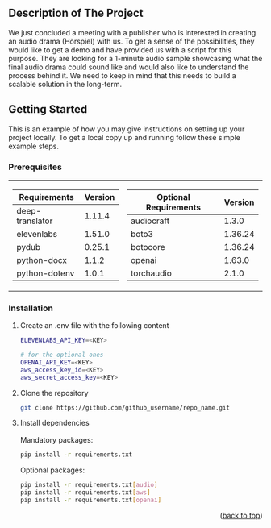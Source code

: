 ## Description of The Project

We just concluded a meeting with a publisher who is interested in creating an audio drama (Hörspiel) with us. To get a sense of the possibilities, they would like to get a demo and have provided us with a script for this purpose. They are looking for a 1-minute audio sample showcasing what the final audio drama could sound like and would also like to understand the process behind it. We need to keep in mind that this needs to build a scalable solution in the long-term.

<!-- GETTING STARTED -->
## Getting Started

This is an example of how you may give instructions on setting up your project locally.
To get a local copy up and running follow these simple example steps.

### Prerequisites

<table>
  <tr>
    <td>

| Requirements      | Version |
|-------------------|---------|
| deep-translator   | 1.11.4  |
| elevenlabs        | 1.51.0  |
| pydub             | 0.25.1  |
| python-docx       | 1.1.2   |
| python-dotenv     | 1.0.1   |

</td>
    <td>

| Optional Requirements     | Version |
|---------------------------|---------|
| audiocraft                | 1.3.0   | 
| boto3                     | 1.36.24 |
| botocore                  | 1.36.24 |
| openai                    | 1.63.0  |
| torchaudio                | 2.1.0   |

</td>
  </tr>
</table>



### Installation

1. Create an .env file with the following content
   ```sh
   ELEVENLABS_API_KEY=<KEY>

   # for the optional ones
   OPENAI_API_KEY=<KEY>
   aws_access_key_id=<KEY>
   aws_secret_access_key=<KEY>
   ```
2. Clone the repository
   ```sh
   git clone https://github.com/github_username/repo_name.git
   ```
3. Install dependencies<br><br>
  Mandatory packages:
   ```sh
   pip install -r requirements.txt
   ```

   Optional packages:
   ```sh
   pip install -r requirements.txt[audio]
   pip install -r requirements.txt[aws]
   pip install -r requirements.txt[openai]
   ```

<p align="right">(<a href="#readme-top">back to top</a>)</p>
